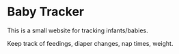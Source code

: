 # Baby Tracker

This is a small website for tracking infants/babies.

Keep track of feedings, diaper changes, nap times, weight.
